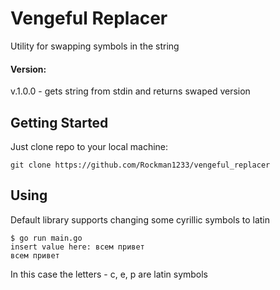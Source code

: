 # Vengeful Replacer

Utility for swapping symbols in the string

#### Version:
v.1.0.0 - gets string from stdin and returns swaped version

## Getting Started

Just clone repo to your local machine:
```
git clone https://github.com/Rockman1233/vengeful_replacer
```

## Using
Default library supports changing some cyrillic symbols to latin

```
$ go run main.go 
insert value here: всем привет
вceм пpивeт
```

In this case the letters - c, e, p are latin symbols